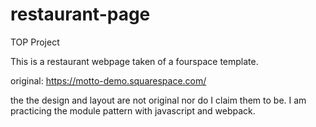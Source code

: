 # restaurant-page
TOP Project


This is a restaurant webpage taken of a fourspace template.

original: https://motto-demo.squarespace.com/

the the design and layout are not original nor do I claim them to be. I am practicing the module pattern with javascript and webpack. 
